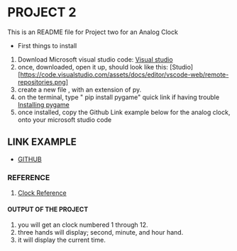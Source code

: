 #  PROJECT 2

This is an README file for Project two for an Analog Clock

*  First things to install
1. Download Microsoft visual studio code: [Visual studio](https://code.visualstudio.com)
2. once, downloaded, open it up, should look like this: [Studio][https://code.visualstudio.com/assets/docs/editor/vscode-web/remote-repositories.png]
3. create a new  file , with an extension of py.
4. on the terminal, type " pip install pygame" quick link if having trouble [Installing pygame](https://stackoverflow.com/questions/69459094/cant-import-pygame-to-vscode-despite-having-it-installed)
5. once installed, copy the Github Link example below for the analog clock, onto your microsoft studio code
## LINK EXAMPLE
* [GITHUB](https://github.com/khongjason/it3038c-scripts/blob/main/Project%20two/project%202%20clock.py)

### REFERENCE
1. [Clock Reference](https://www.youtube.com/watch?v=bGWxmZghxHI)

#### OUTPUT OF THE PROJECT
1. you will get an clock numbered 1 through 12.
2. three hands will display; second, minute, and hour hand.
3. it will display the current time.